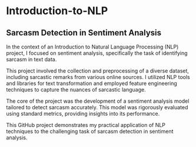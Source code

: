 # Introduction-to-NLP

## Sarcasm Detection in Sentiment Analysis

In the context of an Introduction to Natural Language Processing (NLP) project, I focused on sentiment analysis, specifically the task of identifying sarcasm in text data.

This project involved the collection and preprocessing of a diverse dataset, including sarcastic remarks from various online sources. I utilized NLP tools and libraries for text transformation and employed feature engineering techniques to capture the nuances of sarcastic language.

The core of the project was the development of a sentiment analysis model tailored to detect sarcasm accurately. This model was rigorously evaluated using standard metrics, providing insights into its performance.

This GitHub project demonstrates my practical application of NLP techniques to the challenging task of sarcasm detection in sentiment analysis.
